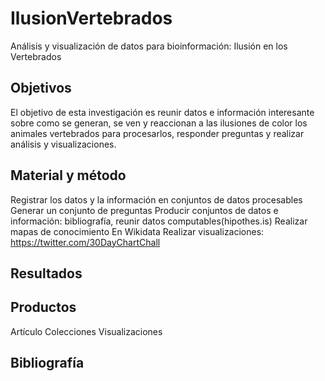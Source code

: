 # IlusionVertebrados
Análisis y visualización de datos para bioinformación: Ilusión en los Vertebrados

## Objetivos
El objetivo de esta investigación es reunir datos e información interesante sobre como se generan, se ven y reaccionan a las ilusiones de color los animales vertebrados para procesarlos, responder preguntas y realizar análisis y visualizaciones.

## Material y método
Registrar los datos y la información en conjuntos de datos procesables
Generar un conjunto de preguntas
Producir conjuntos de datos e información: bibliografía, reunir datos computables(hipothes.is)
Realizar mapas de conocimiento En Wikidata
Realizar visualizaciones: https://twitter.com/30DayChartChall

## Resultados

## Productos
Artículo
Colecciones
Visualizaciones

## Bibliografía
